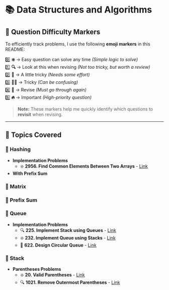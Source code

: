 # 📚 Data Structures and Algorithms

## 📌 Question Difficulty Markers

To efficiently track problems, I use the following **emoji markers** in this README:

0️⃣ **❇️** → Easy question can solve any time _(Simple logic to solve)_  
1️⃣ **🔍** → Look at this when revising _(Not too tricky, but worth a review)_  
2️⃣ **🤔** → A little tricky _(Needs some effort)_  
3️⃣ **😵‍💫** → Tricky _(Can be confusing)_  
4️⃣ **🔄** → Revise _(Must go through again)_  
5️⃣ **🔥** → Important _(High-priority question)_

> **Note:** These markers help me quickly identify which questions to **revisit** when revising.

---

## 📂 Topics Covered

### 🔹 Hashing

- **Implementation Problems**
  - ❇️ **2956. Find Common Elements Between Two Arrays** - [Link](https://leetcode.com/problems/find-common-elements-between-two-arrays/description/)
- **With Prefix Sum**

### 🔹 Matrix

### 🔹 Prefix Sum

### 🔹 Queue

- **Implementation Problems**
  - 🔍 **225. Implement Stack using Queues** - [Link](https://leetcode.com/problems/implement-stack-using-queues/)
  - ❇️ **232. Implement Queue using Stacks** - [Link](https://leetcode.com/problems/implement-queue-using-stacks/)
  - 🤔 **622. Design Circular Queue** - [Link](https://leetcode.com/problems/design-circular-queue/)

### 🔹 Stack

- **Parentheses Problems**
  - ❇️ **20. Valid Parentheses** - [Link](https://leetcode.com/problems/valid-parentheses/)
  - 🔍 **1021. Remove Outermost Parentheses** - [Link](https://leetcode.com/problems/remove-outermost-parentheses/)
